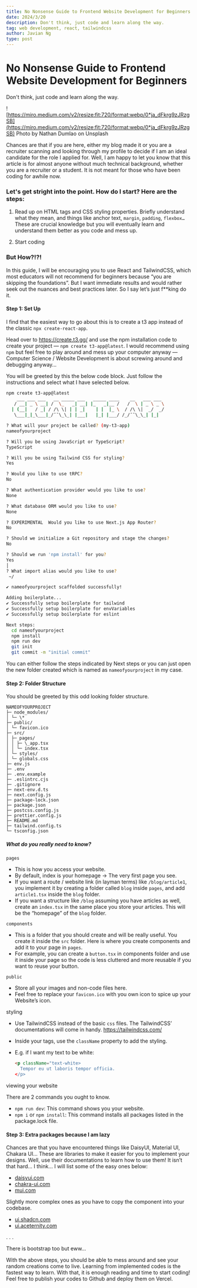 ```yaml
---
title: No Nonsense Guide to Frontend Website Development for Beginners
date: 2024/3/20
description: Don't think, just code and learn along the way.
tag: web development, react, tailwindcss
author: Javian Ng
type: post
---
```


# No Nonsense Guide to Frontend Website Development for Beginners

Don't think, just code and learn along the way.

![https://miro.medium.com/v2/resize:fit:720/format:webp/0*ja_dFkrg9zJRzgSB](https://miro.medium.com/v2/resize:fit:720/format:webp/0*ja_dFkrg9zJRzgSB)
Photo by Nathan Dumlao on Unsplash

Chances are that if you are here, either my blog made it or you are a recruiter scanning and looking through my profile to decide if I am an ideal candidate for the role I applied for. Well, I am happy to let you know that this article is for almost anyone without much technical background, whether you are a recruiter or a student. It is not meant for those who have been coding for awhile now.

### Let's get stright into the point. How do I start? Here are the steps:

1. Read up on HTML tags and CSS styling properties. Briefly understand what they mean, and things like anchor text, `margin`, `padding`, `flexbox…` These are crucial knowledge but you will eventually learn and understand them better as you code and mess up.

2. Start coding

### But How?!?!

In this guide, I will be encouraging you to use React and TailwindCSS, which most educators will not recommend for beginners because “you are skipping the foundations”. But I want immediate results and would rather seek out the nuances and best practices later. So I say let’s just f\*\*king do it.

#### Step 1: Set Up

I find that the easiest way to go about this is to create a t3 app instead of the classic `npx create-react-app`.

Head over to https://create.t3.gg/ and use the npm installation code to create your project — `npm create t3-app@latest`. I would recommend using `npm` but feel free to play around and mess up your computer anyway — Computer Science / Website Development is about screwing around and debugging anyway…

You will be greeted by this the below code block. Just follow the instructions and select what I have selected below.

```bash
npm create t3-app@latest
    ___ ___ ___   __ _____ ___   _____ ____    __   ___ ___
   / __| _ \ __| /  \_   _| __| |_   _|__ /   /  \ | _ \ _ \
  | (__|   / _| / /\ \| | | _|    | |  |_ \  / /\ \|  _/  _/
   \___|_|_\___|_/¯¯\_\_| |___|   |_| |___/ /_/¯¯\_\_| |_|

? What will your project be called? (my-t3-app)
nameofyourproject

? Will you be using JavaScript or TypeScript?
TypeScript

? Will you be using Tailwind CSS for styling?
Yes

? Would you like to use tRPC?
No

? What authentication provider would you like to use?
None

? What database ORM would you like to use?
None

? EXPERIMENTAL  Would you like to use Next.js App Router?
No

? Should we initialize a Git repository and stage the changes?
No

? Should we run 'npm install' for you?
Yes
│
? What import alias would you like to use?
 ~/

✔ nameofyourproject scaffolded successfully!

Adding boilerplate...
✔ Successfully setup boilerplate for tailwind
✔ Successfully setup boilerplate for envVariables
✔ Successfully setup boilerplate for eslint

Next steps:
  cd nameofyourproject
  npm install
  npm run dev
  git init
  git commit -m "initial commit"
```

You can either follow the steps indicated by Next steps or you can just open the new folder created which is named as `nameofyourproject` in my case.

#### Step 2: Folder Structure

You should be greeted by this odd looking folder structure.

```
NAMEOFYOURPROJECT
├─ node_modules/
│ └─ \*
├─ public/
│ └─ favicon.ico
├─ src/
│ ├─ pages/
│ │ ├─ \_app.tsx
│ │ └─ index.tsx
│ └─ styles/
│ └─ globals.css
├─ env.js
├─ .env
├─ .env.example
├─ .eslintrc.cjs
├─ .gitignore
├─ next-env.d.ts
├─ next.config.js
├─ package-lock.json
├─ package.json
├─ postcss.config.js
├─ prettier.config.js
├─ README.md
├─ tailwind.config.ts
└─ tsconfig.json
```

##### What do you really need to know?

`pages`

- This is how you access your website.
- By default, index is your homepage → The very first page you see.
- If you want a route / website link (in layman terms) like `/blog/article1`, you implement it by creating a folder called `blog` inside `pages`, and add `article1.tsx` inside the `blog` folder.
- If you want a structure like `/blog` assuming you have articles as well, create an `index.tsx` in the same place you store your articles. This will be the “homepage” of the `blog` folder.

`components`

- This is a folder that you should create and will be really useful. You create it inside the `src` folder. Here is where you create components and add it to your page in `pages`.
- For example, you can create a `button.tsx` in components folder and use it inside your page so the code is less cluttered and more reusable if you want to reuse your button.

`public`

- Store all your images and non-code files here.
- Feel free to replace your `favicon.ico` with you own icon to spice up your Website’s icon.

styling

- Use TailwindCSS instead of the basic `css` files. The TailwindCSS’ documentations will come in handy. https://tailwindcss.com/
- Inside your tags, use the `className` property to add the styling.
- E.g. if I want my text to be white:

  ```html
  <p className="text-white>
    Tempor eu ut laboris tempor officia.
  </p>
  ```

viewing your website

There are 2 commands you ought to know.

- `npm run dev`: This command shows you your website.
- `npm i` or `npm install`: This command installs all packages listed in the package.lock file.

#### Step 3: Extra packages because I am lazy

Chances are that you have encountered things like DaisyUI, Material UI, Chakara UI… These are libraries to make it easier for you to implement your designs. Well, use their documentations to learn how to use them! It isn’t that hard… I think… I will list some of the easy ones below:

- [daisyui.com](daisyui.com)
- [chakra-ui.com](chakra-ui.com)
- [mui.com](mui.com)

Slightly more complex ones as you have to copy the component into your codebase.

- [ui.shadcn.com](ui.shadcn.com)
- [ui.aceternity.com](ui.aceternity.com)

. . .

There is bootstrap too but eww…

With the above steps, you should be able to mess around and see your random creations come to live. Learning from implemented codes is the fastest way to learn. With that, it is enough reading and time to start coding! Feel free to publish your codes to Github and deploy them on Vercel.

